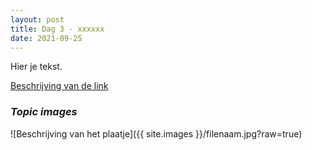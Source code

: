 ```yaml
---
layout: post
title: Dag 3 - xxxxxx
date: 2021-09-25
---
```

Hier je tekst.

[Beschrijving van de link](http://example.com)  

### *Topic images*  

![Beschrijving van het plaatje]({{ site.images }}/filenaam.jpg?raw=true)
